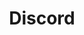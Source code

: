 ---
title: "Discord"
redirect: https://discord.gg/FZtS7X7Xft
layout: redirect
permalink: /discord/
sitemap: false
---